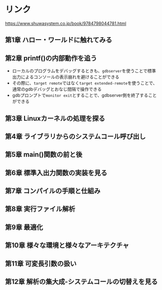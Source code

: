 # リンク

https://www.shuwasystem.co.jp/book/9784798044781.html

## 第1章 ハロー・ワールドに触れてみる

## 第2章 printf()の内部動作を追う

- ローカルのプログラムをデバッグするときも、`gdbserver`を使うことで標準出力によるコンソールの表示崩れを避けることができる
- その際に、`target remote`ではなく`target extended-remote`を使うことで、通常のgdbデバッグとおなじ間隔で操作できる
- gdbプロンプトで`monitor exit`とすることで、gdbserver側を終了することができる

## 第3章 Linuxカーネルの処理を探る

## 第4章 ライブラリからのシステムコール呼び出し

## 第5章 main()関数の前と後

## 第6章 標準入出力関数の実装を見る

## 第7章 コンパイルの手順と仕組み

## 第8章 実行ファイル解析

## 第9章 最適化

## 第10章 様々な環境と様々なアーキテクチャ

## 第11章 可変長引数の扱い

## 第12章 解析の集大成-システムコールの切替えを見る
